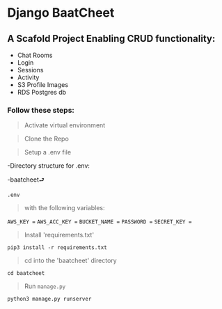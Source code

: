 # Django BaatCheet

## A Scafold Project Enabling CRUD functionality:

- Chat Rooms
- Login
- Sessions 
- Activity
- S3 Profile Images 
- RDS Postgres db

### Follow these steps:

> Activate virtual environment 

> Clone the Repo

> Setup a .env file 

-Directory structure for .env:

-baatcheet⮐

    .env


>with the following variables: 



```AWS_KEY =``` 
```AWS_ACC_KEY =``` 
```BUCKET_NAME =``` 
```PASSWORD =``` 
```SECRET_KEY =```

> Install 'requirements.txt'

```pip3 install -r requirements.txt```


> cd into the 'baatcheet' directory 

 ```cd baatcheet```

> Run ```manage.py```

```python3 manage.py runserver```
